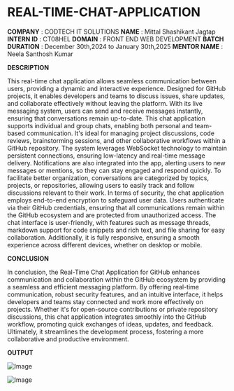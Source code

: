 # REAL-TIME-CHAT-APPLICATION

**COMPANY** : CODTECH IT SOLUTIONS
**NAME** : Mittal Shashikant Jagtap
**INTERN ID** : CT08HEL
**DOMAIN** : FRONT END WEB DEVELOPMENT
**BATCH DURATION** : December 30th,2024 to January 30th,2025
**MENTOR NAME** : Neela Santhosh Kumar

**DESCRIPTION**

This real-time chat application allows seamless communication between users, providing a dynamic and interactive experience. Designed for GitHub projects, it enables developers and teams to discuss issues, share updates, and collaborate effectively without leaving the platform.
With its live messaging system, users can send and receive messages instantly, ensuring that conversations remain up-to-date. This chat application supports individual and group chats, enabling both personal and team-based communication. It's ideal for managing project discussions, code reviews, brainstorming sessions, and other collaborative workflows within a GitHub repository.
The system leverages WebSocket technology to maintain persistent connections, ensuring low-latency and real-time message delivery. Notifications are also integrated into the app, alerting users to new messages or mentions, so they can stay engaged and respond quickly. To facilitate better organization, conversations are categorized by topics, projects, or repositories, allowing users to easily track and follow discussions relevant to their work.
In terms of security, the chat application employs end-to-end encryption to safeguard user data. Users authenticate via their GitHub credentials, ensuring that all communications remain within the GitHub ecosystem and are protected from unauthorized access.
The chat interface is user-friendly, with features such as message threads, markdown support for code snippets and rich text, and file sharing for easy collaboration. Additionally, it is fully responsive, ensuring a smooth experience across different devices, whether on desktop or mobile.

**CONCLUSION**

In conclusion, the Real-Time Chat Application for GitHub enhances communication and collaboration within the GitHub ecosystem by providing a seamless and efficient messaging platform. By offering real-time communication, robust security features, and an intuitive interface, it helps developers and teams stay connected and work more effectively on projects. Whether it's for open-source contributions or private repository discussions, this chat application integrates smoothly into the GitHub workflow, promoting quick exchanges of ideas, updates, and feedback. Ultimately, it streamlines the development process, fostering a more collaborative and productive environment.

**OUTPUT**


![Image](https://github.com/user-attachments/assets/6a118a61-a6bd-4131-ab59-f1f63916d5c7)


![Image](https://github.com/user-attachments/assets/e7b96f02-58ee-4779-a8fe-7de442322160)




